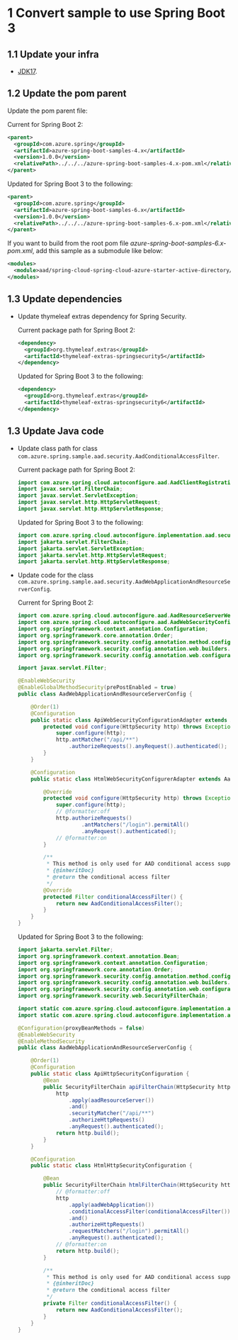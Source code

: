 # 1 Convert sample to use Spring Boot 3

## 1.1 Update your infra

- [JDK17](https://www.oracle.com/java/technologies/downloads/).

## 1.2 Update the pom parent

Update the pom parent file:

Current for Spring Boot 2:
   ```xml
   <parent>
     <groupId>com.azure.spring</groupId>
     <artifactId>azure-spring-boot-samples-4.x</artifactId>
     <version>1.0.0</version>
     <relativePath>../../../azure-spring-boot-samples-4.x-pom.xml</relativePath>
   </parent>
   ```

Updated for Spring Boot 3 to the following:
   ```xml
   <parent>
     <groupId>com.azure.spring</groupId>
     <artifactId>azure-spring-boot-samples-6.x</artifactId>
     <version>1.0.0</version>
     <relativePath>../../../azure-spring-boot-samples-6.x-pom.xml</relativePath>
   </parent>
   ```

If you want to build from the root pom file *azure-spring-boot-samples-6.x-pom.xml*, add this sample as a submodule like below:

   ```xml
   <modules>
     <module>aad/spring-cloud-spring-cloud-azure-starter-active-directory/aad-web-application-and-resource-server</module>
   </modules>
   ```

## 1.3 Update dependencies

- Update thymeleaf extras dependency for Spring Security.

  Current package path for Spring Boot 2:

    ```xml
    <dependency>
      <groupId>org.thymeleaf.extras</groupId>
      <artifactId>thymeleaf-extras-springsecurity5</artifactId>
    </dependency>
    ```
  Updated for Spring Boot 3 to the following:

    ```xml
    <dependency>
      <groupId>org.thymeleaf.extras</groupId>
      <artifactId>thymeleaf-extras-springsecurity6</artifactId>
    </dependency>
    ```

## 1.3 Update Java code

- Update class path for class `com.azure.spring.sample.aad.security.AadConditionalAccessFilter`.

  Current package path for Spring Boot 2:

    ```java
    import com.azure.spring.cloud.autoconfigure.aad.AadClientRegistrationRepository;
    import javax.servlet.FilterChain;
    import javax.servlet.ServletException;
    import javax.servlet.http.HttpServletRequest;
    import javax.servlet.http.HttpServletResponse;
    ```

  Updated for Spring Boot 3 to the following:

    ```java
    import com.azure.spring.cloud.autoconfigure.implementation.aad.security.AadClientRegistrationRepository;
    import jakarta.servlet.FilterChain;
    import jakarta.servlet.ServletException;
    import jakarta.servlet.http.HttpServletRequest;
    import jakarta.servlet.http.HttpServletResponse;
    ```
  
- Update code for the class `com.azure.spring.sample.aad.security.AadWebApplicationAndResourceServerConfig`.

    Current for Spring Boot 2:

    ```java
    import com.azure.spring.cloud.autoconfigure.aad.AadResourceServerWebSecurityConfigurerAdapter;
    import com.azure.spring.cloud.autoconfigure.aad.AadWebSecurityConfigurerAdapter;
    import org.springframework.context.annotation.Configuration;
    import org.springframework.core.annotation.Order;
    import org.springframework.security.config.annotation.method.configuration.EnableGlobalMethodSecurity;
    import org.springframework.security.config.annotation.web.builders.HttpSecurity;
    import org.springframework.security.config.annotation.web.configuration.EnableWebSecurity;
    
    import javax.servlet.Filter;
    
    @EnableWebSecurity
    @EnableGlobalMethodSecurity(prePostEnabled = true)
    public class AadWebApplicationAndResourceServerConfig {
    
        @Order(1)
        @Configuration
        public static class ApiWebSecurityConfigurationAdapter extends AadResourceServerWebSecurityConfigurerAdapter {
            protected void configure(HttpSecurity http) throws Exception {
                super.configure(http);
                http.antMatcher("/api/**")
                    .authorizeRequests().anyRequest().authenticated();
            }
        }
    
        @Configuration
        public static class HtmlWebSecurityConfigurerAdapter extends AadWebSecurityConfigurerAdapter {
    
            @Override
            protected void configure(HttpSecurity http) throws Exception {
                super.configure(http);
                // @formatter:off
                http.authorizeRequests()
                        .antMatchers("/login").permitAll()
                        .anyRequest().authenticated();
                // @formatter:on
            }
    
            /**
             * This method is only used for AAD conditional access support and can be removed if this feature is not used.
             * {@inheritDoc}
             * @return the conditional access filter
             */
            @Override
            protected Filter conditionalAccessFilter() {
                return new AadConditionalAccessFilter();
            }
        }
    }
    ```
    
    Updated for Spring Boot 3 to the following:
    
    ```java
    import jakarta.servlet.Filter;
    import org.springframework.context.annotation.Bean;
    import org.springframework.context.annotation.Configuration;
    import org.springframework.core.annotation.Order;
    import org.springframework.security.config.annotation.method.configuration.EnableMethodSecurity;
    import org.springframework.security.config.annotation.web.builders.HttpSecurity;
    import org.springframework.security.config.annotation.web.configuration.EnableWebSecurity;
    import org.springframework.security.web.SecurityFilterChain;
    
    import static com.azure.spring.cloud.autoconfigure.implementation.aad.security.AadResourceServerHttpSecurityConfigurer.aadResourceServer;
    import static com.azure.spring.cloud.autoconfigure.implementation.aad.security.AadWebApplicationHttpSecurityConfigurer.aadWebApplication;
    
    @Configuration(proxyBeanMethods = false)
    @EnableWebSecurity
    @EnableMethodSecurity
    public class AadWebApplicationAndResourceServerConfig {
    
        @Order(1)
        @Configuration
        public static class ApiHttpSecurityConfiguration {
            @Bean
            public SecurityFilterChain apiFilterChain(HttpSecurity http) throws Exception {
                http
                    .apply(aadResourceServer())
                    .and()
                    .securityMatcher("/api/**")
                    .authorizeHttpRequests()
                    .anyRequest().authenticated();
                return http.build();
            }
        }
    
        @Configuration
        public static class HtmlHttpSecurityConfiguration {
    
            @Bean
            public SecurityFilterChain htmlFilterChain(HttpSecurity http) throws Exception {
                // @formatter:off
                http
                    .apply(aadWebApplication())
                    .conditionalAccessFilter(conditionalAccessFilter())
                    .and()
                    .authorizeHttpRequests()
                    .requestMatchers("/login").permitAll()
                    .anyRequest().authenticated();
                // @formatter:on
                return http.build();
            }
    
            /**
             * This method is only used for AAD conditional access support and can be removed if this feature is not used.
             * {@inheritDoc}
             * @return the conditional access filter
             */
            private Filter conditionalAccessFilter() {
                return new AadConditionalAccessFilter();
            }
        }
    }    
    ```
